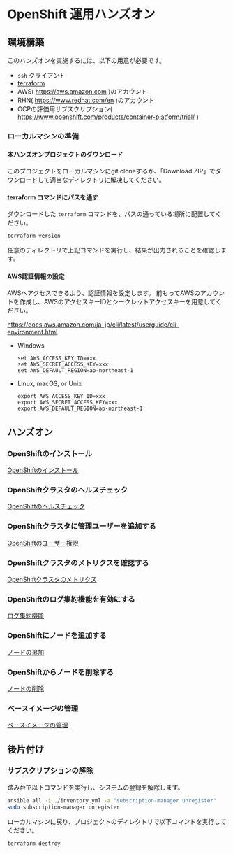 # OpenShift 運用ハンズオン

## 環境構築

このハンズオンを実施するには、以下の用意が必要です。

* `ssh` クライアント
* [terraform](https://www.terraform.io/)
* AWS( https://aws.amazon.com )のアカウント
* RHN( https://www.redhat.com/en )のアカウント
* OCPの評価用サブスクリプション( https://www.openshift.com/products/container-platform/trial/ )

### ローカルマシンの準備

#### 本ハンズオンプロジェクトのダウンロード

このプロジェクトをローカルマシンにgit cloneするか、「Download ZIP」でダウンロードして適当なディレクトリに解凍してください。

#### terraform コマンドにパスを通す

ダウンロードした `terraform` コマンドを、パスの通っている場所に配置してください。

```bash
terraform version
```

任意のディレクトリで上記コマンドを実行し、結果が出力されることを確認します。

#### AWS認証情報の設定

AWSへアクセスできるよう、認証情報を設定します。
前もってAWSのアカウントを作成し、AWSのアクセスキーIDとシークレットアクセスキーを用意してください。

https://docs.aws.amazon.com/ja_jp/cli/latest/userguide/cli-environment.html

* Windows
  ```
  set AWS_ACCESS_KEY_ID=xxx
  set AWS_SECRET_ACCESS_KEY=xxx
  set AWS_DEFAULT_REGION=ap-northeast-1
  ```
* Linux, macOS, or Unix
  ```
  export AWS_ACCESS_KEY_ID=xxx
  export AWS_SECRET_ACCESS_KEY=xxx
  export AWS_DEFAULT_REGION=ap-northeast-1
  ```

## ハンズオン

### OpenShiftのインストール

[OpenShiftのインストール](/docs/install.md)

### OpenShiftクラスタのヘルスチェック

[OpenShiftのヘルスチェック](/docs/cluster_health.md)

### OpenShiftクラスタに管理ユーザーを追加する

[OpenShiftのユーザー権限](/docs/add_admin.md)

### OpenShiftクラスタのメトリクスを確認する

[OpenShiftクラスタのメトリクス](/docs/metrics.md)

### OpenShiftのログ集約機能を有効にする

[ログ集約機能](/docs/logging.md)

### OpenShiftにノードを追加する

[ノードの追加](/docs/add_node.md)

### OpenShiftからノードを削除する

[ノードの削除](/docs/delete_node.md)

### ベースイメージの管理

[ベースイメージの管理](/docs/base_image.md)

## 後片付け

### サブスクリプションの解除

踏み台で以下コマンドを実行し、システムの登録を解除します。

```bash
ansible all -i ./inventory.yml -a "subscription-manager unregister"
sudo subscription-manager unregister
```

ローカルマシンに戻り、プロジェクトのディレクトリで以下コマンドを実行してください。

```bash
terraform destroy
```
